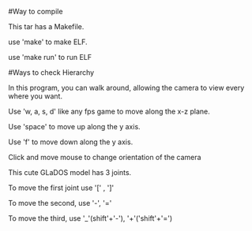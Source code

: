 #Way to compile

This tar has a Makefile.

use 'make' to make ELF.

use 'make run' to run ELF

#Ways to check Hierarchy

In this program, you can walk around, allowing the camera to view every where you want.

Use 'w, a, s, d' like any fps game to move along the x-z plane.

Use 'space' to move up along the y axis.

Use 'f' to move down along the y axis.

Click and move mouse to change orientation of the camera

This cute GLaDOS model has 3 joints.

To move the first joint use '[' , ']'

To move the second, use '-', '='

To move the third, use '_'(shift'+'-'), '+'('shift'+'=')
